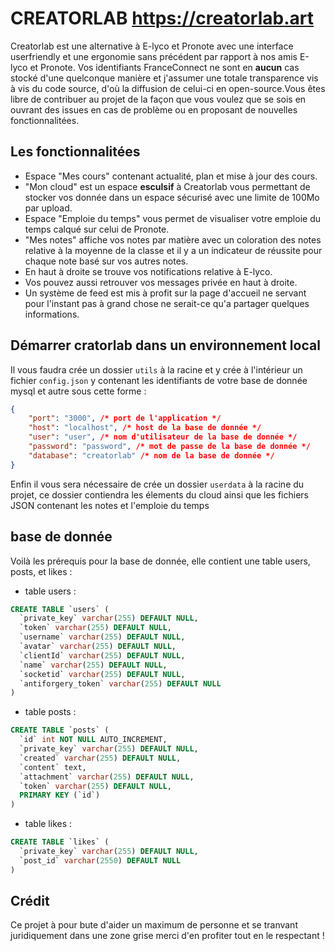 
# CREATORLAB https://creatorlab.art

Creatorlab est une alternative à E-lyco et Pronote avec une interface userfriendly et une ergonomie sans précédent par rapport à nos amis E-lyco et Pronote.
Vos identifiants FranceConnect ne sont en **aucun** cas stocké d'une quelconque manière et j'assumer une totale transparence vis à vis du code source, d'où la diffusion de celui-ci en open-source.Vous êtes libre de contribuer au projet de la façon que vous voulez que se sois en ouvrant des issues en cas de problème ou en proposant de nouvelles fonctionnalitées.

## Les fonctionnalitées

 - Espace "Mes cours" contenant actualité, plan et mise à jour des cours.
 - "Mon cloud" est un espace **esculsif** à Creatorlab vous permettant de stocker vos donnée dans un espace sécurisé avec une limite de 100Mo par upload.
 -  Espace "Emploie du temps" vous permet de visualiser votre emploie du temps calqué sur celui de Pronote.
 - "Mes notes" affiche vos notes par matière avec un coloration des notes relative à la moyenne de la classe et il y a un indicateur de réussite pour chaque note basé sur vos autres notes.
 - En haut à droite se trouve vos notifications relative à E-lyco.
 - Vos pouvez aussi retrouver vos messages privée en haut à droite.
 - Un système de feed est mis à profit sur la page d'accueil ne servant pour l'instant pas à grand chose ne serait-ce qu'a partager quelques informations.


## Démarrer cratorlab dans un environnement local
Il vous faudra crée un dossier `utils` à la racine et y crée à l'intérieur un fichier `config.json`
y contenant les identifiants de votre base de donnée mysql et autre sous cette forme : 
```json
{
	"port": "3000", /* port de l'application */
	"host": "localhost", /* host de la base de donnée */
	"user": "user", /* nom d'utilisateur de la base de donnée */
	"password": "password", /* mot de passe de la base de donnée */
	"database": "creatorlab" /* nom de la base de donnée */
}
```
Enfin il vous sera nécessaire de crée un dossier `userdata` à la racine du projet, ce dossier contiendra les élements du cloud ainsi que les fichiers JSON contenant les notes et l'emploie du temps

## base de donnée
Voilà les prérequis pour la base de donnée, elle contient une table users, posts, et likes :
- table users :
```sql
CREATE TABLE `users` (
  `private_key` varchar(255) DEFAULT NULL,
  `token` varchar(255) DEFAULT NULL,
  `username` varchar(255) DEFAULT NULL,
  `avatar` varchar(255) DEFAULT NULL,
  `clientId` varchar(255) DEFAULT NULL,
  `name` varchar(255) DEFAULT NULL,
  `socketid` varchar(255) DEFAULT NULL,
  `antiforgery_token` varchar(255) DEFAULT NULL
)
```
- table posts :
```sql
CREATE TABLE `posts` (
  `id` int NOT NULL AUTO_INCREMENT,
  `private_key` varchar(255) DEFAULT NULL,
  `created` varchar(255) DEFAULT NULL,
  `content` text,
  `attachment` varchar(255) DEFAULT NULL,
  `token` varchar(255) DEFAULT NULL,
  PRIMARY KEY (`id`)
)
```
- table likes :
```sql
CREATE TABLE `likes` (
  `private_key` varchar(255) DEFAULT NULL,
  `post_id` varchar(2550) DEFAULT NULL
) 
```

## Crédit
Ce projet à pour bute d'aider un maximum de personne et se tranvant juridiquement dans une zone grise merci d'en profiter tout en le respectant !
